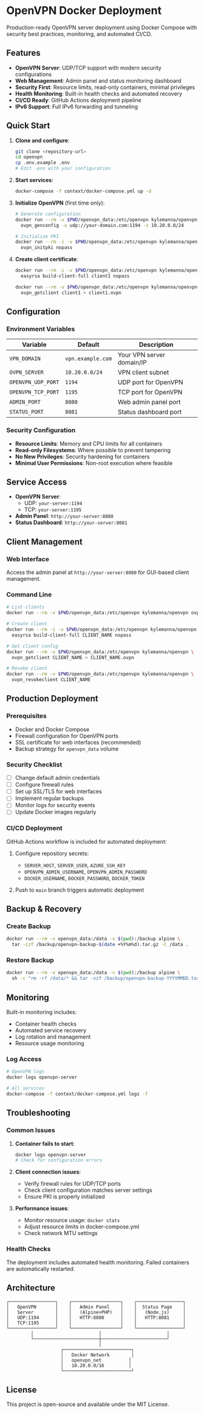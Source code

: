 # OpenVPN Docker Deployment

Production-ready OpenVPN server deployment using Docker Compose with security best practices, monitoring, and automated CI/CD.

## Features

- **OpenVPN Server**: UDP/TCP support with modern security configurations
- **Web Management**: Admin panel and status monitoring dashboard
- **Security First**: Resource limits, read-only containers, minimal privileges
- **Health Monitoring**: Built-in health checks and automated recovery
- **CI/CD Ready**: GitHub Actions deployment pipeline
- **IPv6 Support**: Full IPv6 forwarding and tunneling

## Quick Start

1. **Clone and configure**:
   ```bash
   git clone <repository-url>
   cd openvpn
   cp .env.example .env
   # Edit .env with your configuration
   ```

2. **Start services**:
   ```bash
   docker-compose -f context/docker-compose.yml up -d
   ```

3. **Initialize OpenVPN** (first time only):
   ```bash
   # Generate configuration
   docker run --rm -v $PWD/openvpn_data:/etc/openvpn kylemanna/openvpn \
     ovpn_genconfig -u udp://your-domain.com:1194 -s 10.20.0.0/24
   
   # Initialize PKI
   docker run --rm -i -v $PWD/openvpn_data:/etc/openvpn kylemanna/openvpn \
     ovpn_initpki nopass
   ```

4. **Create client certificate**:
   ```bash
   docker run --rm -i -v $PWD/openvpn_data:/etc/openvpn kylemanna/openvpn \
     easyrsa build-client-full client1 nopass
   
   docker run --rm -v $PWD/openvpn_data:/etc/openvpn kylemanna/openvpn \
     ovpn_getclient client1 > client1.ovpn
   ```

## Configuration

### Environment Variables

| Variable | Default | Description |
|----------|---------|-------------|
| `VPN_DOMAIN` | `vpn.example.com` | Your VPN server domain/IP |
| `OVPN_SERVER` | `10.20.0.0/24` | VPN client subnet |
| `OPENVPN_UDP_PORT` | `1194` | UDP port for OpenVPN |
| `OPENVPN_TCP_PORT` | `1195` | TCP port for OpenVPN |
| `ADMIN_PORT` | `8080` | Web admin panel port |
| `STATUS_PORT` | `8081` | Status dashboard port |

### Security Configuration

- **Resource Limits**: Memory and CPU limits for all containers
- **Read-only Filesystems**: Where possible to prevent tampering
- **No New Privileges**: Security hardening for containers
- **Minimal User Permissions**: Non-root execution where feasible

## Service Access

- **OpenVPN Server**: 
  - UDP: `your-server:1194`
  - TCP: `your-server:1195`
- **Admin Panel**: `http://your-server:8080`
- **Status Dashboard**: `http://your-server:8081`

## Client Management

### Web Interface
Access the admin panel at `http://your-server:8080` for GUI-based client management.

### Command Line

```bash
# List clients
docker run --rm -v $PWD/openvpn_data:/etc/openvpn kylemanna/openvpn ovpn_listclients

# Create client
docker run --rm -i -v $PWD/openvpn_data:/etc/openvpn kylemanna/openvpn \
  easyrsa build-client-full CLIENT_NAME nopass

# Get client config
docker run --rm -v $PWD/openvpn_data:/etc/openvpn kylemanna/openvpn \
  ovpn_getclient CLIENT_NAME > CLIENT_NAME.ovpn

# Revoke client
docker run --rm -v $PWD/openvpn_data:/etc/openvpn kylemanna/openvpn \
  ovpn_revokeclient CLIENT_NAME
```

## Production Deployment

### Prerequisites
- Docker and Docker Compose
- Firewall configuration for OpenVPN ports
- SSL certificate for web interfaces (recommended)
- Backup strategy for `openvpn_data` volume

### Security Checklist
- [ ] Change default admin credentials
- [ ] Configure firewall rules
- [ ] Set up SSL/TLS for web interfaces
- [ ] Implement regular backups
- [ ] Monitor logs for security events
- [ ] Update Docker images regularly

### CI/CD Deployment

GitHub Actions workflow is included for automated deployment:

1. Configure repository secrets:
   - `SERVER_HOST`, `SERVER_USER`, `AZURE_SSH_KEY`
   - `OPENVPN_ADMIN_USERNAME`, `OPENVPN_ADMIN_PASSWORD`
   - `DOCKER_USERNAME`, `DOCKER_PASSWORD`, `DOCKER_TOKEN`

2. Push to `main` branch triggers automatic deployment

## Backup & Recovery

### Create Backup
```bash
docker run --rm -v openvpn_data:/data -v $(pwd):/backup alpine \
  tar -czf /backup/openvpn-backup-$(date +%Y%m%d).tar.gz -C /data .
```

### Restore Backup
```bash
docker run --rm -v openvpn_data:/data -v $(pwd):/backup alpine \
  sh -c "rm -rf /data/* && tar -xzf /backup/openvpn-backup-YYYYMMDD.tar.gz -C /data"
```

## Monitoring

Built-in monitoring includes:
- Container health checks
- Automated service recovery
- Log rotation and management
- Resource usage monitoring

### Log Access
```bash
# OpenVPN logs
docker logs openvpn-server

# All services
docker-compose -f context/docker-compose.yml logs -f
```

## Troubleshooting

### Common Issues

1. **Container fails to start**:
   ```bash
   docker logs openvpn-server
   # Check for configuration errors
   ```

2. **Client connection issues**:
   - Verify firewall rules for UDP/TCP ports
   - Check client configuration matches server settings
   - Ensure PKI is properly initialized

3. **Performance issues**:
   - Monitor resource usage: `docker stats`
   - Adjust resource limits in docker-compose.yml
   - Check network MTU settings

### Health Checks
The deployment includes automated health monitoring. Failed containers are automatically restarted.

## Architecture

```
┌─────────────────┐    ┌──────────────────┐    ┌─────────────────┐
│   OpenVPN       │    │   Admin Panel    │    │  Status Page    │
│   Server        │    │   (Alpine+PHP)   │    │   (Node.js)     │
│   UDP:1194      │    │   HTTP:8080      │    │   HTTP:8081     │
│   TCP:1195      │    │                  │    │                 │
└─────────────────┘    └──────────────────┘    └─────────────────┘
         │                        │                        │
         └────────────────────────┼────────────────────────┘
                                  │
                    ┌─────────────────────────┐
                    │   Docker Network        │
                    │   openvpn_net          │
                    │   10.20.0.0/16         │
                    └─────────────────────────┘
```

## License

This project is open-source and available under the MIT License.